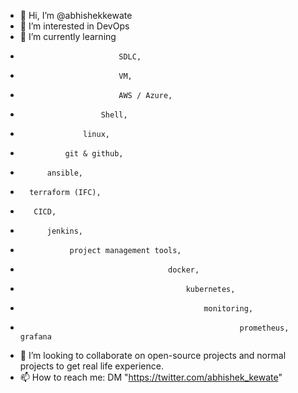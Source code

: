 - 👋 Hi, I’m @abhishekkewate
- 👀 I’m interested in DevOps
- 🌱 I’m currently learning
-                           SDLC,
-                           VM,
-                           AWS / Azure,
-                       Shell,
-                   linux,
-               git & github,
-           ansible,
-       terraform (IFC),
-        CICD,
-           jenkins,
-                project management tools,
-                                      docker,
-                                          kubernetes,
-                                              monitoring,
-                                                      prometheus, grafana
- 💞️ I’m looking to collaborate on open-source projects and normal projects to get real life experience.
- 📫 How to reach me: DM "https://twitter.com/abhishek_kewate"

<!---
abhishekkewate/abhishekkewate is a ✨ special ✨ repository because its `README.md` (this file) appears on your GitHub profile.
You can click the Preview link to take a look at your changes.
--->
